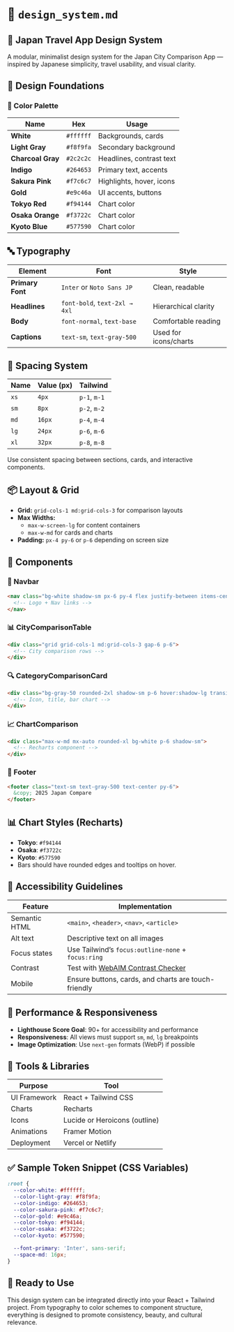 # 📄 `design_system.md`

## 🎨 Japan Travel App Design System

A modular, minimalist design system for the Japan City Comparison App — inspired by Japanese simplicity, travel usability, and visual clarity.

## 🧱 Design Foundations

### 🎨 Color Palette

| Name | Hex | Usage |
|------|-----|-------|
| **White** | `#ffffff` | Backgrounds, cards |
| **Light Gray** | `#f8f9fa` | Secondary background |
| **Charcoal Gray** | `#2c2c2c` | Headlines, contrast text |
| **Indigo** | `#264653` | Primary text, accents |
| **Sakura Pink** | `#f7c6c7` | Highlights, hover, icons |
| **Gold** | `#e9c46a` | UI accents, buttons |
| **Tokyo Red** | `#f94144` | Chart color |
| **Osaka Orange** | `#f3722c` | Chart color |
| **Kyoto Blue** | `#577590` | Chart color |

## 🔤 Typography

| Element | Font | Style |
|--------|------|-------|
| **Primary Font** | `Inter` or `Noto Sans JP` | Clean, readable |
| **Headlines** | `font-bold`, `text-2xl → 4xl` | Hierarchical clarity |
| **Body** | `font-normal`, `text-base` | Comfortable reading |
| **Captions** | `text-sm`, `text-gray-500` | Used for icons/charts |

## 📐 Spacing System

| Name | Value (px) | Tailwind |
|------|------------|----------|
| `xs` | `4px` | `p-1`, `m-1` |
| `sm` | `8px` | `p-2`, `m-2` |
| `md` | `16px` | `p-4`, `m-4` |
| `lg` | `24px` | `p-6`, `m-6` |
| `xl` | `32px` | `p-8`, `m-8` |

Use consistent spacing between sections, cards, and interactive components.

## 📦 Layout & Grid

- **Grid:** `grid-cols-1 md:grid-cols-3` for comparison layouts
- **Max Widths:**
  - `max-w-screen-lg` for content containers
  - `max-w-md` for cards and charts
- **Padding:** `px-4 py-6` or `p-6` depending on screen size

## 🧩 Components

### 🧭 Navbar

```html
<nav class="bg-white shadow-sm px-6 py-4 flex justify-between items-center">
  <!-- Logo + Nav links -->
</nav>
````

### 📊 CityComparisonTable

```html
<div class="grid grid-cols-1 md:grid-cols-3 gap-6 p-6">
  <!-- City comparison rows -->
</div>
```

### 🔍 CategoryComparisonCard

```html
<div class="bg-gray-50 rounded-2xl shadow-sm p-6 hover:shadow-lg transition">
  <!-- Icon, title, bar chart -->
</div>
```

### 📈 ChartComparison

```html
<div class="max-w-md mx-auto rounded-xl bg-white p-6 shadow-sm">
  <!-- Recharts component -->
</div>
```

### 🦶 Footer

```html
<footer class="text-sm text-gray-500 text-center py-6">
  &copy; 2025 Japan Compare
</footer>
```

## 📊 Chart Styles (Recharts)

- **Tokyo**: `#f94144`
- **Osaka**: `#f3722c`
- **Kyoto**: `#577590`
- Bars should have rounded edges and tooltips on hover.

## 🧠 Accessibility Guidelines

| Feature       | Implementation                                                                     |
| ------------- | ---------------------------------------------------------------------------------- |
| Semantic HTML | `<main>`, `<header>`, `<nav>`, `<article>`                                         |
| Alt text      | Descriptive text on all images                                                     |
| Focus states  | Use Tailwind’s `focus:outline-none` + `focus:ring`                                 |
| Contrast      | Test with [WebAIM Contrast Checker](https://webaim.org/resources/contrastchecker/) |
| Mobile        | Ensure buttons, cards, and charts are touch-friendly                               |

## 🧪 Performance & Responsiveness

- **Lighthouse Score Goal**: 90+ for accessibility and performance
- **Responsiveness**: All views must support `sm`, `md`, `lg` breakpoints
- **Image Optimization**: Use `next-gen` formats (WebP) if possible

## 🧰 Tools & Libraries

| Purpose      | Tool                          |
| ------------ | ----------------------------- |
| UI Framework | React + Tailwind CSS          |
| Charts       | Recharts                      |
| Icons        | Lucide or Heroicons (outline) |
| Animations   | Framer Motion                 |
| Deployment   | Vercel or Netlify             |

## ✅ Sample Token Snippet (CSS Variables)

```css
:root {
  --color-white: #ffffff;
  --color-light-gray: #f8f9fa;
  --color-indigo: #264653;
  --color-sakura-pink: #f7c6c7;
  --color-gold: #e9c46a;
  --color-tokyo: #f94144;
  --color-osaka: #f3722c;
  --color-kyoto: #577590;

  --font-primary: 'Inter', sans-serif;
  --space-md: 16px;
}
```

## 🎯 Ready to Use

This design system can be integrated directly into your React + Tailwind project. From typography to color schemes to component structure, everything is designed to promote consistency, beauty, and cultural relevance.
